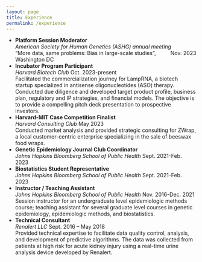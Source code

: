 ```yaml
---
layout: page
title: Experience
permalink: /experience
---
```


- **Platform Session Moderator**<br/>
*American Society for Human Genetics (ASHG) annual meeting*	    <span style="float:right;">Nov. 2023</span><br/>
“More data, same problems: Bias in large-scale studies”, Washington DC
- **Incubator Program Participant**<br/>
*Harvard Biotech Club* 	Oct. 2023-present<br/>
Facilitated the commercialization journey for LampRNA, a biotech startup specialized in antisense oligonucleotides (ASO) therapy. Conducted due diligence and developed target product profile, business plan, regulatory and IP strategies, and financial models. The objective is to provide a compelling pitch deck presentation to prospective investors.
- **Harvard-MIT Case Competition Finalist**<br/>
*Harvard Consulting Club*   	May 2023<br/>
Conducted market analysis and provided strategic consulting for ZWrap, a local customer-centric enterprise specializing in the sale of beeswax food wraps.
- **Genetic Epidemiology Journal Club Coordinator**<br/>
*Johns Hopkins Bloomberg School of Public Health*	Sept. 2021-Feb. 2023<br/>
- **Biostatistics Student Representative**<br/>
*Johns Hopkins Bloomberg School of Public Health* 		Sept. 2021-Feb. 2023<br/>
- **Instructor / Teaching Assistant**<br/>
*Johns Hopkins Bloomberg School of Public Health* 	Nov. 2016-Dec. 2021<br/>
Session instructor for an undergraduate level epidemiologic methods course; teaching assistant for several graduate level courses in genetic epidemiology, epidemiologic methods, and biostatistics.
- **Technical Consultant**<br/>
*Renalert LLC* Sept. 2016 – May 2018<br/>
Provided technical expertise to facilitate data quality control, analysis, and development of predictive algorithms. The data was collected from patients at high risk for acute kidney injury using a real-time urine analysis device developed by Renalert.


